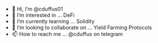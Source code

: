 - 👋 Hi, I’m @cduffus01
- 👀 I’m interested in ... DeFi
- 🌱 I’m currently learning ... Solidity 
- 💞️ I’m looking to collaborate on ... Yield Farming Protocols
- 📫 How to reach me ... @cduffus on telegram

<!---
cduffus01/cduffus01 is a ✨ special ✨ repository because its `README.md` (this file) appears on your GitHub profile.
You can click the Preview link to take a look at your changes.
--->
